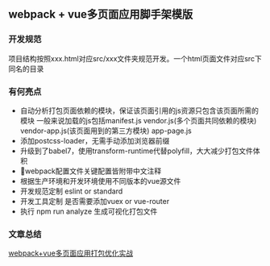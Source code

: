 ## webpack + vue多页面应用脚手架模版

### 开发规范
项目结构按照xxx.html对应src/xxx文件夹规范开发。一个html页面文件对应src下同名的目录

### 有何亮点
- 自动分析打包页面依赖的模块，保证该页面引用的js资源只包含该页面所需的模块 一般来说加载的js包括manifest.js vendor.js(多个页面共同依赖的模块) vendor-app.js(该页面用到的第三方模块) app-page.js
- 添加postcss-loader，无需手动添加浏览器前缀
- 升级到了babel7，使用transform-runtime代替polyfill，大大减少打包文件体积
- webpack配置文件关键配置皆附带中文注释
- 根据生产环境和开发环境使用不同版本的vue源文件
- 开发规范定制 eslint or standard
- 开发工具定制 是否需要添加vuex or vue-router
- 执行 npm run analyze 生成可视化打包文件

### 文章总结
[webpack+vue多页面应用打包优化实战](https://zhuanlan.zhihu.com/p/46971923)